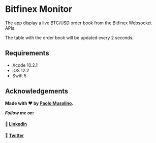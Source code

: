 # Bitfinex Monitor
The app display a live BTC/USD order book from the Bitfinex Websocket APIs.

The table with the order book will be updated every 2 seconds.


## Requirements

- Xcode 10.2.1
- iOS 12.2
- Swift 5


## Acknowledgements

**Made with ❤️ by [Paolo Musolino](https://github.com/pmusolino).**

***Follow me on:***
#### 💼 [Linkedin](https://www.linkedin.com/in/paolomusolino/)

#### 🤖 [Twitter](https://twitter.com/pmusolino)